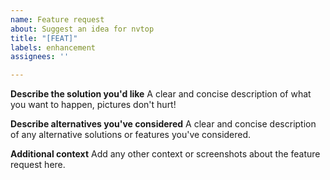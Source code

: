 ```yaml
---
name: Feature request
about: Suggest an idea for nvtop
title: "[FEAT]"
labels: enhancement
assignees: ''

---
```


**Describe the solution you'd like**
A clear and concise description of what you want to happen, pictures don't hurt!

**Describe alternatives you've considered**
A clear and concise description of any alternative solutions or features you've considered.

**Additional context**
Add any other context or screenshots about the feature request here.
